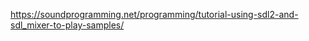 https://soundprogramming.net/programming/tutorial-using-sdl2-and-sdl_mixer-to-play-samples/








































